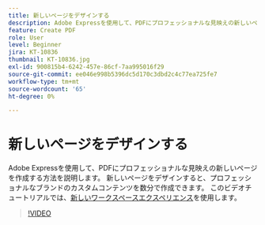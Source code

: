 ```yaml
---
title: 新しいページをデザインする
description: Adobe Expressを使用して、PDFにプロフェッショナルな見映えの新しいページを作成する方法を説明します
feature: Create PDF
role: User
level: Beginner
jira: KT-10836
thumbnail: KT-10836.jpg
exl-id: 900815b4-6242-457e-86cf-7aa995016f29
source-git-commit: ee046e998b5396dc5d170c3dbd2c4c77ea725fe7
workflow-type: tm+mt
source-wordcount: '65'
ht-degree: 0%

---
```


# 新しいページをデザインする

Adobe Expressを使用して、PDFにプロフェッショナルな見映えの新しいページを作成する方法を説明します。 新しいページをデザインすると、プロフェッショナルなブランドのカスタムコンテンツを数分で作成できます。 このビデオチュートリアルでは、[新しいワークスペースエクスペリエンス](new-workspace.md)を使用します。

>[!VIDEO](https://video.tv.adobe.com/v/347331?enablevpops&quality=12&learn=on&hidetitle=true)
